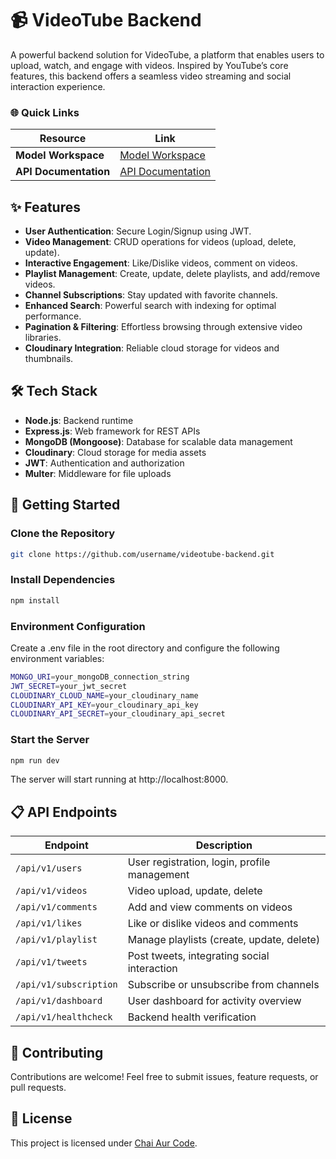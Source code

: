 # 📹 **VideoTube Backend**

A powerful backend solution for VideoTube, a platform that enables users to upload, watch, and engage with videos. Inspired by YouTube’s core features, this backend offers a seamless video streaming and social interaction experience.

### 🌐 **Quick Links**

| Resource              | Link                                                                            |
| --------------------- | ------------------------------------------------------------------------------- |
| **Model Workspace**   | [Model Workspace](https://app.eraser.io/workspace/YtPqZ1VogxGy1jzIDkzj)         |
| **API Documentation** | [API Documentation](https://documenter.getpostman.com/view/28528757/2sAY4yefx3) |

## ✨ **Features**

- **User Authentication**: Secure Login/Signup using JWT.
- **Video Management**: CRUD operations for videos (upload, delete, update).
- **Interactive Engagement**: Like/Dislike videos, comment on videos.
- **Playlist Management**: Create, update, delete playlists, and add/remove videos.
- **Channel Subscriptions**: Stay updated with favorite channels.
- **Enhanced Search**: Powerful search with indexing for optimal performance.
- **Pagination & Filtering**: Effortless browsing through extensive video libraries.
- **Cloudinary Integration**: Reliable cloud storage for videos and thumbnails.

## 🛠 **Tech Stack**

- **Node.js**: Backend runtime
- **Express.js**: Web framework for REST APIs
- **MongoDB (Mongoose)**: Database for scalable data management
- **Cloudinary**: Cloud storage for media assets
- **JWT**: Authentication and authorization
- **Multer**: Middleware for file uploads

## 🚀 **Getting Started**

### **Clone the Repository**

```bash
git clone https://github.com/username/videotube-backend.git
```

### **Install Dependencies**

```bash
npm install
```

### **Environment Configuration**

Create a .env file in the root directory and configure the following environment variables:

```bash
MONGO_URI=your_mongoDB_connection_string
JWT_SECRET=your_jwt_secret
CLOUDINARY_CLOUD_NAME=your_cloudinary_name
CLOUDINARY_API_KEY=your_cloudinary_api_key
CLOUDINARY_API_SECRET=your_cloudinary_api_secret
```

### **Start the Server**

```bash
npm run dev
```

The server will start running at http://localhost:8000.

## 📋 **API Endpoints**

| Endpoint               | Description                                  |
| ---------------------- | -------------------------------------------- |
| `/api/v1/users`        | User registration, login, profile management |
| `/api/v1/videos`       | Video upload, update, delete                 |
| `/api/v1/comments`     | Add and view comments on videos              |
| `/api/v1/likes`        | Like or dislike videos and comments          |
| `/api/v1/playlist`     | Manage playlists (create, update, delete)    |
| `/api/v1/tweets`       | Post tweets, integrating social interaction  |
| `/api/v1/subscription` | Subscribe or unsubscribe from channels       |
| `/api/v1/dashboard`    | User dashboard for activity overview         |
| `/api/v1/healthcheck`  | Backend health verification                  |

## 🤝 **Contributing**

Contributions are welcome! Feel free to submit issues, feature requests, or pull requests.

## 📜 **License**

This project is licensed under [Chai Aur Code](https://www.youtube.com/@chaiaurcode).
